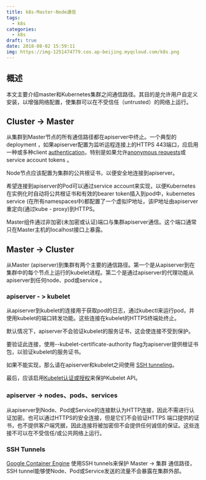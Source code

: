 ```yaml
---
title: k8s-Master-Node通信
tags:
  - k8s
categories:
  - k8s
draft: true
date: 2018-08-02 15:59:11
img: https://img-1251474779.cos.ap-beijing.myqcloud.com/k8s.png
---
```


## 概述

本文主要介绍master和Kubernetes集群之间通信路径。其目的是允许用户自定义安装，以增强网络配置，使集群可以在不受信任（untrusted）的网络上运行。
<!--more-->
## Cluster -> Master

从集群到Master节点的所有通信路径都在apiserver中终止。一个典型的deployment ，如果apiserver配置为监听运程连接上的HTTPS 443端口，应启用一种或多种client [authentication](http://docs.kubernetes.org.cn/51.html)，特别是如果允许[anonymous requests](http://docs.kubernetes.org.cn/51.html#Putting_a_Bearer_Token_in_a_Request)或service account tokens 。

Node节点应该配置为集群的公共根证书，以便安全地连接到apiserver。

希望连接到apiserver的Pod可以通过service account来实现，以便Kubernetes在实例化时自动将公共根证书和有效的bearer token插入到pod中，kubernetes service (在所有namespaces中)都配置了一个虚拟IP地址，该IP地址由apiserver重定向(通过kube - proxy)到HTTPS。

Master组件通过非加密(未加密或认证)端口与集群apiserver通信。这个端口通常只在Master主机的localhost接口上暴露。

## Master -> Cluster

从Master (apiserver)到集群有两个主要的通信路径。第一个是从apiserver到在集群中的每个节点上运行的kubelet进程。第二个是通过apiserver的代理功能从apiserver到任何node、pod或service 。

### apiserver - > kubelet

从apiserver到kubelet的连接用于获取pod的日志，通过kubectl来运行pod，并使用kubelet的端口转发功能。这些连接在kubelet的HTTPS终端处终止。

默认情况下，apiserver不会验证kubelet的服务证书，这会使连接不受到保护。

要验证此连接，使用--kubelet-certificate-authority flag为apiserver提供根证书包，以验证kubelet的服务证书。

如果不能实现，那么请在apiserver和kubelet之间使用 [SSH tunneling](https://kubernetes.io/docs/concepts/architecture/master-node-communication/#ssh-tunnels)。

最后，应该启用[Kubelet认证或授权](https://kubernetes.io/docs/admin/kubelet-authentication-authorization/)来保护Kubelet API。

### apiserver -> nodes、pods、services

从apiserver到Node、Pod或Service的连接默认为HTTP连接，因此不需进行认证加密。也可以通过HTTPS的安全连接，但是它们不会验证HTTPS 端口提供的证书，也不提供客户端凭据，因此连接将被加密但不会提供任何诚信的保证。这些连接不可以在不受信任/或公共网络上运行。

### SSH Tunnels

[Google Container Engine](https://cloud.google.com/container-engine/docs/) 使用SSH tunnels来保护 Master -> 集群 通信路径，SSH tunnel能够使Node、Pod或Service发送的流量不会暴露在集群外部。
